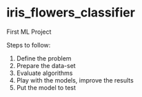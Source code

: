# iris_flowers_classifier

First ML Project

Steps to follow:

1. Define the problem
2. Prepare the data-set
3. Evaluate algorithms
4. Play with the models, improve the results
5. Put the model to test




